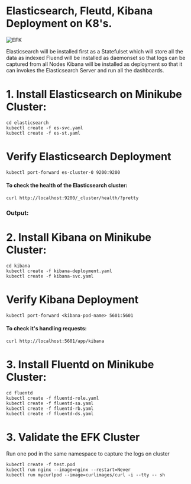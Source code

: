 # Elasticsearch, Fleutd, Kibana Deployment on K8's.

![EFK](https://github.com/user-attachments/assets/cd1fb063-5075-4423-8023-fb900647ee61)



Elasticsearch will be installed first as a Statefulset which will store all the data as indexed
Fluend will be installed as daemonset so that logs can be captured from all Nodes
Kibana will be installed as deployment so that it can invokes the Elasticsearch Server and run all the dashboards.

# 1. Install Elasticsearch on Minikube Cluster:  


    cd elasticsearch
    kubectl create -f es-svc.yaml
    kubectl create -f es-st.yaml

# Verify Elasticsearch Deployment

    kubectl port-forward es-cluster-0 9200:9200

#### To check the health of the Elasticsearch cluster:
     
    curl http://localhost:9200/_cluster/health/?pretty

### Output:  

# 2. Install Kibana on Minikube Cluster:  

    cd kibana
    kubectl create -f kibana-deployment.yaml
    kubectl create -f kibana-svc.yaml

# Verify Kibana Deployment

    kubectl port-forward <kibana-pod-name> 5601:5601
    
#### To check it's handling requests:

    curl http://localhost:5601/app/kibana

# 3. Install Fluentd on Minikube Cluster:  

    cd fluentd
    kubectl create -f fluentd-role.yaml
    kubectl create -f fluentd-sa.yaml
    kubectl create -f fluentd-rb.yaml
    kubectl create -f fluentd-ds.yaml

# 3. Validate the EFK Cluster  
Run one pod in the same namespace to capture the logs on cluster  
    
    kubectl create -f test.pod
    kubectl run nginx --image=nginx --restart=Never
    kubectl run mycurlpod --image=curlimages/curl -i --tty -- sh



